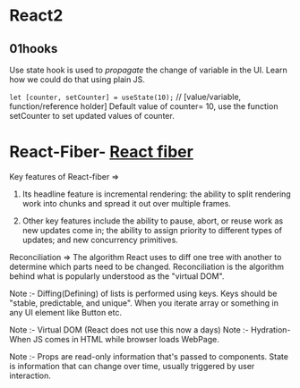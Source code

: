 # React2

## 01hooks
Use state hook is used to *propagate* the change of variable in the UI.
Learn how we could do that using plain JS.

`let [counter, setCounter] = useState(10);`  // [value/variable, function/reference holder]
Default value of counter= 10, use the function setCounter to set updated values of counter.


# React-Fiber- <a href="https://github.com/acdlite/react-fiber-architecture" target="_blank"> React fiber</a>

Key features of React-fiber => 
1. Its headline feature is incremental rendering: the ability to split rendering work into chunks and spread it out over multiple frames.

2. Other key features include the ability to pause, abort, or reuse work as new updates come in; the ability to assign priority to different types of updates; and new concurrency primitives.



Reconciliation => The algorithm React uses to diff one tree with another to determine which parts need to be changed.
Reconciliation is the algorithm behind what is popularly understood as the "virtual DOM".

Note :- Diffing(Defining) of lists is performed using keys. Keys should be "stable, predictable, and unique". When you iterate array or something in any UI element like Button etc.   



Note :- Virtual DOM (React does not use this now a days)
Note :- Hydration- When JS comes in HTML while browser loads WebPage.

Note :- Props are read-only information that's passed to components. State is information that can change over time, usually triggered by user interaction.

